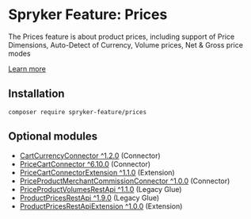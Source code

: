 # Spryker Feature: Prices

The Prices feature is about product prices, including support of Price Dimensions, Auto-Detect of Currency, Volume prices, Net & Gross price modes

[Learn more](https://docs.spryker.com/docs/pbc/all/price-management/202307.0/base-shop/prices-feature-overview/prices-feature-overview.html)

## Installation

```
composer require spryker-feature/prices
```

## Optional modules
- [CartCurrencyConnector ^1.2.0](https://github.com/spryker/cart-currency-connector) (Connector)
- [PriceCartConnector ^6.10.0](https://github.com/spryker/price-cart-connector) (Connector)
- [PriceCartConnectorExtension ^1.1.0](https://github.com/spryker/price-cart-connector-extension) (Extension)
- [PriceProductMerchantCommissionConnector ^1.0.0](https://github.com/spryker/price-product-merchant-commission-connector) (Connector)
- [PriceProductVolumesRestApi ^1.1.0](https://github.com/spryker/price-product-volumes-rest-api) (Legacy Glue)
- [ProductPricesRestApi ^1.9.0](https://github.com/spryker/product-prices-rest-api) (Legacy Glue)
- [ProductPricesRestApiExtension ^1.0.0](https://github.com/spryker/product-prices-rest-api-extension) (Extension)
